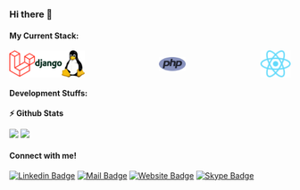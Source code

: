 ### Hi there 👋

<!--
**tohirRaihan/tohirRaihan** is a ✨ _special_ ✨ repository because its `README.md` (this file) appears on your GitHub profile.

Here are some ideas to get you started:

- 🔭 I’m currently working on ...
- 🌱 I’m currently learning ...
- 👯 I’m looking to collaborate on ...
- 🤔 I’m looking for help with ...
- 💬 Ask me about ...
- 📫 How to reach me: ...
- 😄 Pronouns: ...
- ⚡ Fun fact: ...
-->

#### My Current Stack:

<div style="display: flex;align-items: center;">
<img height="48" src="assets/images/laravel-original.svg" alt="python"> <img height="48" src="assets/images/django-plain-wordmark.svg" alt="Django"> <img height="48" src="assets/images/linux-original.svg" alt="postgress"> <img style="margin: auto" width="48" src="assets/images/php.svg" alt="Docker"> <img height="48" src="assets/images/react-original.svg" alt="linux">
</div>

#### Development Stuffs:

<b>⚡ Github Stats</b>

<p float="left">
    <img height="180em" src="https://github-readme-stats.vercel.app/api?username=tohirRaihan&show_icons=true&hide_border=true&&count_private=true&include_all_commits=true" /> 
    <img height="180em" src="https://github-readme-stats.vercel.app/api/top-langs/?username=tohirRaihan&show_icons=true&hide_border=true&layout=compact&langs_count=8"/>
</p>

#### Connect with me!

[![Linkedin Badge](https://img.shields.io/badge/LinkedIn-0077B5?style=for-the-badge&logo=linkedin&logoColor=white)](https://www.linkedin.com/in/tohirraihan/)
[![Mail Badge](https://img.shields.io/badge/Gmail-D14836?style=for-the-badge&logo=gmail&logoColor=white)](mailto:tohir.raihan@gmail.com)
[![Website Badge](https://img.shields.io/badge/website-000000?style=for-the-badge&logo=About.me&logoColor=white)](https://tohirraihan.com)
[![Skype Badge](https://img.shields.io/badge/Skype-00AFF0?style=for-the-badge&logo=skype&logoColor=white)](tohir.raihan)

<!-- [![Behance Badge](https://img.shields.io/badge/Behance-0054F7?style=for-the-badge&logo=behance&logoColor=white)](https://www.behance.net/sumonskys) -->

<!-- [![Binance Badge](https://img.shields.io/badge/Binance-FCD535?style=for-the-badge&logo=binance&logoColor=white)](https://testnet.bscscan.com/token/0x5e97cae83e111dfb14ac26ec0c3640b4258adb16?a=0xbE472Cd92898E1319931bFA713368FA25B9EB7d0) -->

